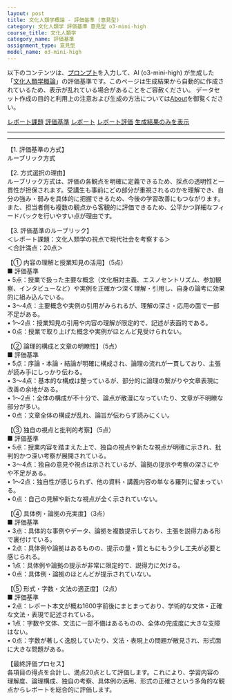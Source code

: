 ```yaml
---
layout: post
title: 文化人類学概論 - 評価基準 (意見型)
category: 文化人類学 評価基準 意見型 o3-mini-high
course_title: 文化人類学
category_name: 評価基準
assignment_type: 意見型
model_name: o3-mini-high
---
```


以下のコンテンツは、[プロンプト](https://github.com/takedatoshiyuki/synthetic_assignments/tree/main/generated/文化人類学/o3-mini-high/prompt_評価基準-意見型.md)を入力して、AI (o3-mini-high) が生成した「[文化人類学概論](/contents/文化人類学/)」の評価基準です。このページは生成結果から自動的に作成されているため、表示が乱れている場合があることをご容赦ください。
データセット作成の目的と利用上の注意および生成の方法については[About](/About)を御覧ください。

[レポート課題](../レポート課題-意見型)
[評価基準](../評価基準-意見型)
[レポート](../レポート-意見型)
[レポート評価](../レポート評価-意見型)
[生成結果のみを表示](https://github.com/takedatoshiyuki/synthetic_assignments/tree/main/generated/文化人類学/o3-mini-high/評価基準-意見型.md)
  

***
***
  
【1. 評価基準の方式】  
ルーブリック方式

【2. 方式選択の理由】  
ルーブリック方式は、評価の各観点を明確に定義できるため、採点の透明性と一貫性が担保されます。受講生も事前にどの部分が重視されるのかを理解でき、自分の強み・弱みを具体的に把握できるため、今後の学習改善にもつながります。また、担当者側も複数の観点から客観的に評価できるため、公平かつ詳細なフィードバックを行いやすい点が理由です。

【3. 評価基準のルーブリック】  
＜レポート課題：文化人類学の視点で現代社会を考察する＞  
＜合計満点：20点＞

【① 内容の理解と授業知見の活用】（5点）  
■ 評価基準  
• 5点：授業で扱った主要な概念（文化相対主義、エスノセントリズム、参加観察、インタビューなど）や実例を正確かつ深く理解・引用し、自身の論考に効果的に組み込んでいる。  
• 3～4点：主要概念や実例の引用がみられるが、理解の深さ・応用の面で一部不足がある。  
• 1～2点：授業知見の引用や内容の理解が限定的で、記述が表面的である。  
• 0点：授業で取り上げた概念や実例がほとんど見受けられない。

【② 論理的構成と文章の明瞭性】（5点）  
■ 評価基準  
• 5点：序論・本論・結論が明確に構成され、論理の流れが一貫しており、主張が読み手にしっかり伝わる。  
• 3～4点：基本的な構成は整っているが、部分的に論理の繋がりや文章表現に改善の余地がある。  
• 1～2点：全体の構成が不十分で、論点が散漫になっていたり、文章が不明瞭な部分が多い。  
• 0点：文章全体の構成が乱れ、論旨が伝わらず読みにくい。

【③ 独自の視点と批判的考察】（5点）  
■ 評価基準  
• 5点：授業内容を踏まえた上で、独自の視点や新たな視点が明確に示され、批判的かつ深い考察が展開されている。  
• 3～4点：独自の意見や視点は示されているが、論拠の提示や考察の深さにやや不足がある。  
• 1～2点：独自性が感じられず、他の資料・講義内容の単なる羅列に留まっている。  
• 0点：自己の見解や新たな視点が全く示されていない。

【④ 具体例・論拠の充実度】（3点）  
■ 評価基準  
• 3点：具体的な事例やデータ、論拠を複数提示しており、主張を説得力ある形で裏付けている。  
• 2点：具体例や論拠はあるものの、提示の量・質ともにもう少し工夫が必要と感じられる。  
• 1点：具体例や論拠の提示が非常に限定的で、説得力に欠ける。  
• 0点：具体例・論拠のほとんどが提示されていない。

【⑤ 形式・字数・文法の適正度】（2点）  
■ 評価基準  
• 2点：レポート本文が概ね1600字前後にまとまっており、学術的な文体・正確な文法・表現で記述されている。  
• 1点：字数や文体、文法に一部不備はあるものの、全体の完成度に大きな支障はない。  
• 0点：字数が著しく逸脱していたり、文法・表現上の問題が散見され、形式面に大きな問題がある。

【最終評価プロセス】  
各項目の得点を合計し、満点20点として評価します。これにより、学習内容の理解度、論理構成、独自の考察、具体例の活用、形式の正確さという多角的な観点からレポートを総合的に評価します。
